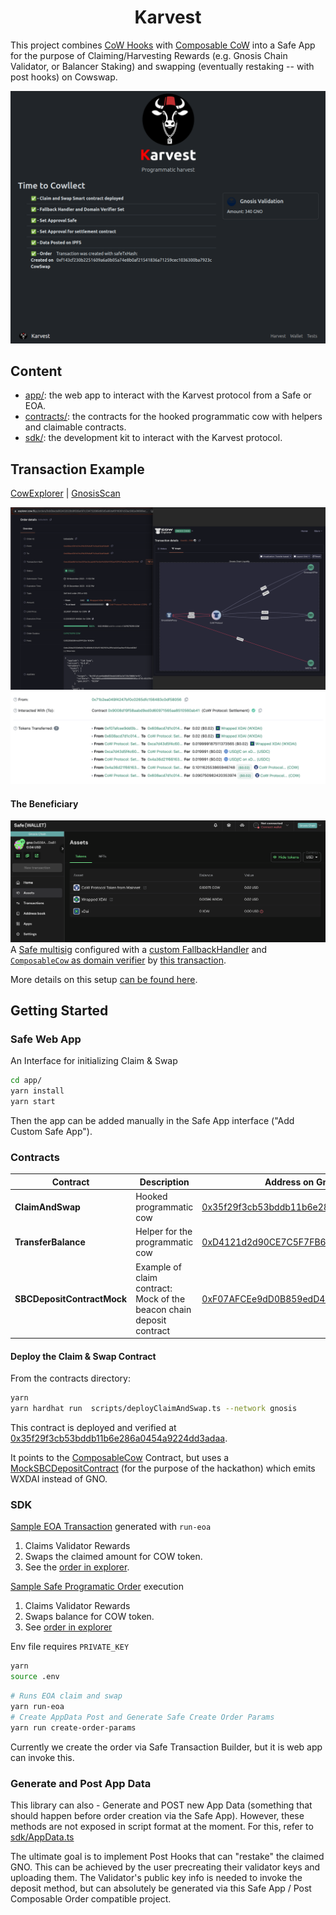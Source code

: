 <h1 align="center">Karvest</h1>

This project combines [CoW Hooks](https://beta.docs.cow.fi/cow-protocol/reference/contracts/periphery/hooks-trampoline) with [Composable CoW](https://github.com/cowprotocol/composable-cow) into a Safe App for the purpose of Claiming/Harvesting Rewards (e.g. Gnosis Chain Validator, or Balancer Staking) and swapping (eventually restaking -- with post hooks) on Cowswap.

![Screenshot](./docs/screenshot1.png)

## Content

- [app/](./app/): the web app to interact with the Karvest protocol from a Safe or EOA.
- [contracts/](./contracts/): the contracts for the hooked programmatic cow with helpers and claimable contracts.
- [sdk/](./sdk/): the development kit to interact with the Karvest protocol.

## Transaction Example

[CowExplorer](https://explorer.cow.fi/gc/orders/0xb6beda062432020b8f839a197c334752889d95d5a80daf6f16061c93ac992a09608acd7d1c01439b351fefaff7636a136af3da816589bcc6?tab=overview) | [GnosisScan](https://gnosisscan.io/tx/0xec82ae8b1661ee357ae36cad487b45e9655fe9310a692f9376bd4c9b3121793f)

![tx](./docs/screenshot3.png)
![tx2](./docs/tx-gnosisscan.png)

#### The Beneficiary
![safe](./docs/safe.png)
A [Safe multisig](https://app.safe.global/home?safe=gno:0x608Acd7d1c01439b351FEfAFf7636A136aF3Da81) configured with a [custom FallbackHandler](https://gnosisscan.io/address/0x2f55e8b20d0b9fefa187aa7d00b6cbe563605bf5#code) and [`ComposableCow` as domain verifier](https://gnosisscan.io/address/0xfdafc9d1902f4e0b84f65f49f244b32b31013b74#code) by [this transaction](https://app.safe.global/home?safe=gno:0x608Acd7d1c01439b351FEfAFf7636A136aF3Da81).

More details on this setup [can be found here](https://blog.cow.fi/all-you-need-to-know-about-cow-swaps-new-safe-fallback-handler-8ef0439925d1).


## Getting Started

### Safe Web App
An Interface for initializing Claim & Swap

```sh
cd app/
yarn install
yarn start
```

Then the app can be added manually in the Safe App interface ("Add Custom Safe App").

### Contracts

| Contract | Description | Address on Gnosis Chain |
| --- | --- | --- |
| **ClaimAndSwap** | Hooked programmatic cow | [0x35f29f3cb53bddb11b6e286a0454a9224dd3adaa](https://gnosisscan.io/address/0x35f29f3cb53bddb11b6e286a0454a9224dd3adaa#code) |
| **TransferBalance** | Helper for the programmatic cow | [0xD4121d2d90CE7C5F7FB66c4E96815fc377481635](https://gnosisscan.io/address/0xD4121d2d90CE7C5F7FB66c4E96815fc377481635#code)
| **SBCDepositContractMock** | Example of claim contract: </br> Mock of the beacon chain deposit contract | [0xF07AFCEe9dD0B859edD41603A3D725b70086fEF6](https://gnosisscan.io/address/0xF07AFCEe9dD0B859edD41603A3D725b70086fEF6#code) |

#### Deploy the Claim & Swap Contract

From the contracts directory:

```sh
yarn
yarn hardhat run  scripts/deployClaimAndSwap.ts --network gnosis
```

This contract is deployed and verified at [0x35f29f3cb53bddb11b6e286a0454a9224dd3adaa](https://gnosisscan.io/address/0x35f29f3cb53bddb11b6e286a0454a9224dd3adaa#code). 

It points to the [ComposableCow](https://gnosisscan.io/address/0xfdafc9d1902f4e0b84f65f49f244b32b31013b74) Contract, but uses a [MockSBCDepositContract](https://gnosisscan.io/address/0xf07afcee9dd0b859edd41603a3d725b70086fef6) (for the purpose of the hackathon) which emits WXDAI instead of GNO.

### SDK

[Sample EOA Transaction](https://gnosisscan.io/tx/0xadacb7d0862c0f4f341edcfb4ab9746995ef609bb543cbfbccba62b7ef29824a) generated with `run-eoa`
1. Claims Validator Rewards
2. Swaps the claimed amount for COW token.
3. See the [order in explorer](https://explorer.cow.fi/gc/orders/0xf607a7dff5adf19906db638ebaba314444ba532877548590d4011e5adff628ab7f01d9b227593e033bf8d6fc86e634d27aa855686558d70b?tab=overview).

[Sample Safe Programatic Order](https://gnosisscan.io/tx/0xec82ae8b1661ee357ae36cad487b45e9655fe9310a692f9376bd4c9b3121793f) execution 
1. Claims Validator Rewards
2. Swaps balance for COW token.
3. See [order in explorer](https://explorer.cow.fi/gc/orders/0xb6beda062432020b8f839a197c334752889d95d5a80daf6f16061c93ac992a09608acd7d1c01439b351fefaff7636a136af3da816589bcc6?tab=overview)


Env file requires `PRIVATE_KEY`

```sh
yarn
source .env
```

```sh
# Runs EOA claim and swap
yarn run-eoa
# Create AppData Post and Generate Safe Create Order Params
yarn run create-order-params
```

Currently we create the order via Safe Transaction Builder, but it is web app can invoke this.

### Generate and Post App Data

This library can also - Generate and POST new App Data (something that should happen before order creation via the Safe App). However, these methods are not exposed in script format at the moment. For this, refer to [sdk/AppData.ts](./sdk/src/appData.ts)


The ultimate goal is to implement Post Hooks that can "restake" the claimed GNO. This can be achieved by the user precreating their validator keys and uploading them. The Validator's public key info is needed to invoke the deposit method, but can absolutely be generated via this Safe App / Post Composable Order compatible project.
